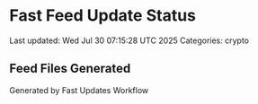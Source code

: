 # Fast Feed Update Status
Last updated: Wed Jul 30 07:15:28 UTC 2025
Categories: crypto

## Feed Files Generated

Generated by Fast Updates Workflow
